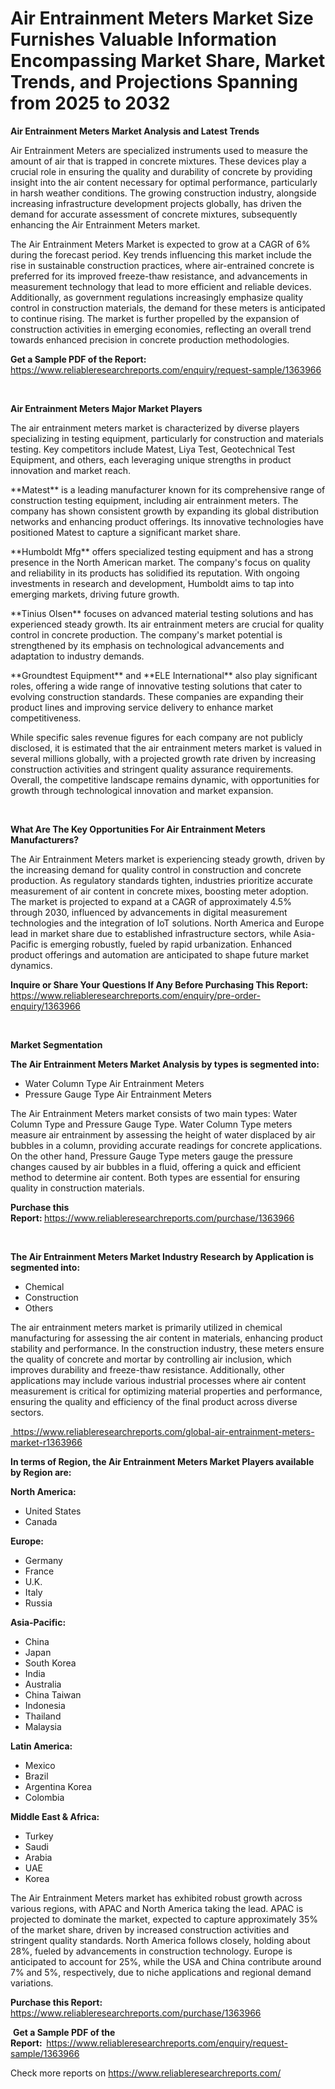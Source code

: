 <p><h1>Air Entrainment Meters Market Size Furnishes Valuable Information Encompassing Market Share, Market Trends, and Projections Spanning from 2025 to 2032</h1></p><p><strong>Air Entrainment Meters Market Analysis and Latest Trends</strong></p>
<p><p>Air Entrainment Meters are specialized instruments used to measure the amount of air that is trapped in concrete mixtures. These devices play a crucial role in ensuring the quality and durability of concrete by providing insight into the air content necessary for optimal performance, particularly in harsh weather conditions. The growing construction industry, alongside increasing infrastructure development projects globally, has driven the demand for accurate assessment of concrete mixtures, subsequently enhancing the Air Entrainment Meters market.</p><p>The Air Entrainment Meters Market is expected to grow at a CAGR of 6% during the forecast period. Key trends influencing this market include the rise in sustainable construction practices, where air-entrained concrete is preferred for its improved freeze-thaw resistance, and advancements in measurement technology that lead to more efficient and reliable devices. Additionally, as government regulations increasingly emphasize quality control in construction materials, the demand for these meters is anticipated to continue rising. The market is further propelled by the expansion of construction activities in emerging economies, reflecting an overall trend towards enhanced precision in concrete production methodologies.</p></p>
<p><strong>Get a Sample PDF of the Report:&nbsp;</strong> <a href="https://www.reliableresearchreports.com/enquiry/request-sample/1363966?utm_campaign=3020&utm_medium=2&utm_source=Github&utm_content=ia&utm_term=12042025&utm_id=air-entrainment-meters">https://www.reliableresearchreports.com/enquiry/request-sample/1363966</a></p>
<p>&nbsp;</p>
<p><strong>Air Entrainment Meters Major Market Players</strong></p>
<p><p>The air entrainment meters market is characterized by diverse players specializing in testing equipment, particularly for construction and materials testing. Key competitors include Matest, Liya Test, Geotechnical Test Equipment, and others, each leveraging unique strengths in product innovation and market reach.</p><p>**Matest** is a leading manufacturer known for its comprehensive range of construction testing equipment, including air entrainment meters. The company has shown consistent growth by expanding its global distribution networks and enhancing product offerings. Its innovative technologies have positioned Matest to capture a significant market share.</p><p>**Humboldt Mfg** offers specialized testing equipment and has a strong presence in the North American market. The company's focus on quality and reliability in its products has solidified its reputation. With ongoing investments in research and development, Humboldt aims to tap into emerging markets, driving future growth.</p><p>**Tinius Olsen** focuses on advanced material testing solutions and has experienced steady growth. Its air entrainment meters are crucial for quality control in concrete production. The company's market potential is strengthened by its emphasis on technological advancements and adaptation to industry demands.</p><p>**Groundtest Equipment** and **ELE International** also play significant roles, offering a wide range of innovative testing solutions that cater to evolving construction standards. These companies are expanding their product lines and improving service delivery to enhance market competitiveness.</p><p>While specific sales revenue figures for each company are not publicly disclosed, it is estimated that the air entrainment meters market is valued in several millions globally, with a projected growth rate driven by increasing construction activities and stringent quality assurance requirements. Overall, the competitive landscape remains dynamic, with opportunities for growth through technological innovation and market expansion.</p></p>
<p>&nbsp;</p>
<p><strong>What Are The Key Opportunities For Air Entrainment Meters Manufacturers?</strong></p>
<p><p>The Air Entrainment Meters market is experiencing steady growth, driven by the increasing demand for quality control in construction and concrete production. As regulatory standards tighten, industries prioritize accurate measurement of air content in concrete mixes, boosting meter adoption. The market is projected to expand at a CAGR of approximately 4.5% through 2030, influenced by advancements in digital measurement technologies and the integration of IoT solutions. North America and Europe lead in market share due to established infrastructure sectors, while Asia-Pacific is emerging robustly, fueled by rapid urbanization. Enhanced product offerings and automation are anticipated to shape future market dynamics.</p></p>
<p><strong>Inquire or Share Your Questions If Any Before Purchasing This Report:</strong> <a href="https://www.reliableresearchreports.com/enquiry/pre-order-enquiry/1363966?utm_campaign=3020&utm_medium=2&utm_source=Github&utm_content=ia&utm_term=12042025&utm_id=air-entrainment-meters">https://www.reliableresearchreports.com/enquiry/pre-order-enquiry/1363966</a></p>
<p>&nbsp;</p>
<p><strong>Market Segmentation</strong></p>
<p><strong>The Air Entrainment Meters Market Analysis by types is segmented into:</strong></p>
<p><ul><li>Water Column Type Air Entrainment Meters</li><li>Pressure Gauge Type Air Entrainment Meters</li></ul></p>
<p><p>The Air Entrainment Meters market consists of two main types: Water Column Type and Pressure Gauge Type. Water Column Type meters measure air entrainment by assessing the height of water displaced by air bubbles in a column, providing accurate readings for concrete applications. On the other hand, Pressure Gauge Type meters gauge the pressure changes caused by air bubbles in a fluid, offering a quick and efficient method to determine air content. Both types are essential for ensuring quality in construction materials.</p></p>
<p><strong>Purchase this Report:&nbsp;</strong><a href="https://www.reliableresearchreports.com/purchase/1363966?utm_campaign=3020&utm_medium=2&utm_source=Github&utm_content=ia&utm_term=12042025&utm_id=air-entrainment-meters">https://www.reliableresearchreports.com/purchase/1363966</a></p>
<p>&nbsp;</p>
<p><strong>The Air Entrainment Meters Market Industry Research by Application is segmented into:</strong></p>
<p><ul><li>Chemical</li><li>Construction</li><li>Others</li></ul></p>
<p><p>The air entrainment meters market is primarily utilized in chemical manufacturing for assessing the air content in materials, enhancing product stability and performance. In the construction industry, these meters ensure the quality of concrete and mortar by controlling air inclusion, which improves durability and freeze-thaw resistance. Additionally, other applications may include various industrial processes where air content measurement is critical for optimizing material properties and performance, ensuring the quality and efficiency of the final product across diverse sectors.</p></p>
<p><a href="https://www.reliableresearchreports.com/global-air-entrainment-meters-market-r1363966?utm_campaign=3020&utm_medium=2&utm_source=Github&utm_content=ia&utm_term=12042025&utm_id=air-entrainment-meters">&nbsp;https://www.reliableresearchreports.com/global-air-entrainment-meters-market-r1363966</a></p>
<p><strong>In terms of Region, the Air Entrainment Meters Market Players available by Region are:</strong></p>
<p>
    <p> <strong> North America: </strong>
        <ul>
            <li>United States</li>
            <li>Canada</li>
        </ul>
        </p> 
    <p> <strong> Europe: </strong>
        <ul>
            <li>Germany</li>
            <li>France</li>
            <li>U.K.</li>
            <li>Italy</li>
            <li>Russia</li>
        </ul>
        </p> 
    <p> <strong> Asia-Pacific: </strong>
        <ul>
            <li>China</li>
            <li>Japan</li>
            <li>South Korea</li>
            <li>India</li>
            <li>Australia</li>
            <li>China Taiwan</li>
            <li>Indonesia</li>
            <li>Thailand</li>
            <li>Malaysia</li>
        </ul>
        </p> 
    <p> <strong> Latin America: </strong>
        <ul>
            <li>Mexico</li>
            <li>Brazil</li>
            <li>Argentina Korea</li>
            <li>Colombia</li>
        </ul>
        </p> 
    <p> <strong> Middle East & Africa: </strong>
        <ul>
            <li>Turkey</li>
            <li>Saudi</li>
            <li>Arabia</li>
            <li>UAE</li>
            <li>Korea</li>
        </ul>
    </p>
    </p>
<p><p>The Air Entrainment Meters market has exhibited robust growth across various regions, with APAC and North America taking the lead. APAC is projected to dominate the market, expected to capture approximately 35% of the market share, driven by increased construction activities and stringent quality standards. North America follows closely, holding about 28%, fueled by advancements in construction technology. Europe is anticipated to account for 25%, while the USA and China contribute around 7% and 5%, respectively, due to niche applications and regional demand variations.</p></p>
<p><strong>Purchase this Report: </strong><a href="https://www.reliableresearchreports.com/purchase/1363966?utm_campaign=3020&utm_medium=2&utm_source=Github&utm_content=ia&utm_term=12042025&utm_id=air-entrainment-meters">https://www.reliableresearchreports.com/purchase/1363966</a></p>
<p>&nbsp;<strong>Get a Sample PDF of the Report:&nbsp;&nbsp;</strong><a href="https://www.reliableresearchreports.com/enquiry/request-sample/1363966?utm_campaign=3020&utm_medium=2&utm_source=Github&utm_content=ia&utm_term=12042025&utm_id=air-entrainment-meters">https://www.reliableresearchreports.com/enquiry/request-sample/1363966</a></p>
<p><strong></strong></p>
<p>Check more reports on <a href="https://www.reliableresearchreports.com/?utm_campaign=3020&utm_medium=2&utm_source=Github&utm_content=ia&utm_term=12042025&utm_id=air-entrainment-meters">https://www.reliableresearchreports.com/</a></p>